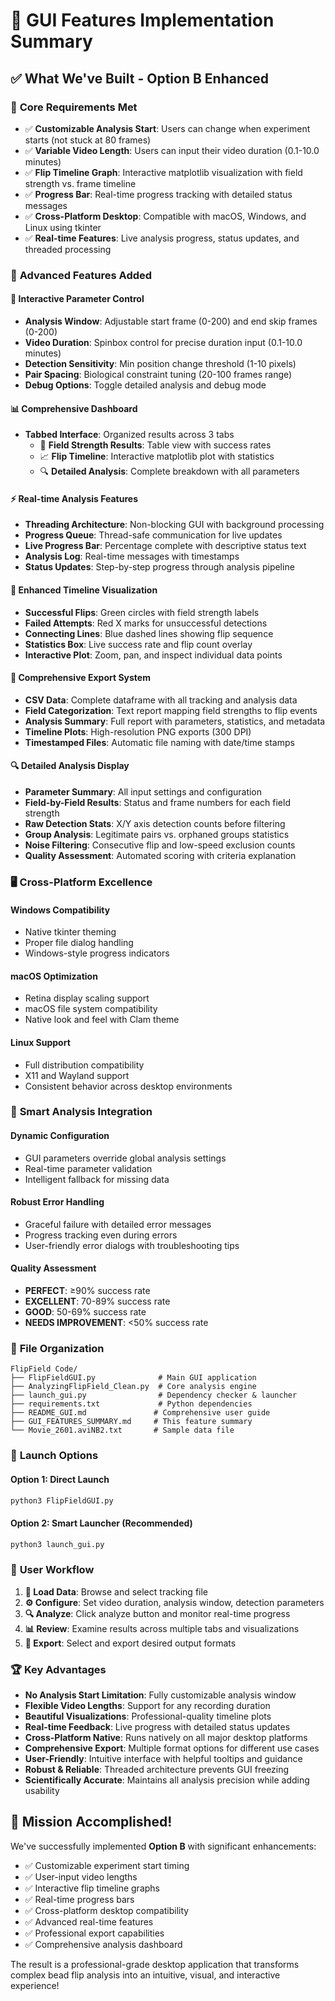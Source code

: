 # 🎨 **GUI Features Implementation Summary**

## ✅ **What We've Built - Option B Enhanced**

### 🎯 **Core Requirements Met**
- ✅ **Customizable Analysis Start**: Users can change when experiment starts (not stuck at 80 frames)
- ✅ **Variable Video Length**: Users can input their video duration (0.1-10.0 minutes)
- ✅ **Flip Timeline Graph**: Interactive matplotlib visualization with field strength vs. frame timeline
- ✅ **Progress Bar**: Real-time progress tracking with detailed status messages
- ✅ **Cross-Platform Desktop**: Compatible with macOS, Windows, and Linux using tkinter
- ✅ **Real-time Features**: Live analysis progress, status updates, and threaded processing

### 🚀 **Advanced Features Added**

#### **🔧 Interactive Parameter Control**
- **Analysis Window**: Adjustable start frame (0-200) and end skip frames (0-200)
- **Video Duration**: Spinbox control for precise duration input (0.1-10.0 minutes)
- **Detection Sensitivity**: Min position change threshold (1-10 pixels)
- **Pair Spacing**: Biological constraint tuning (20-100 frames range)
- **Debug Options**: Toggle detailed analysis and debug mode

#### **📊 Comprehensive Dashboard**
- **Tabbed Interface**: Organized results across 3 tabs
  - 🎯 **Field Strength Results**: Table view with success rates
  - 📈 **Flip Timeline**: Interactive matplotlib plot with statistics
  - 🔍 **Detailed Analysis**: Complete breakdown with all parameters

#### **⚡ Real-time Analysis Features**
- **Threading Architecture**: Non-blocking GUI with background processing
- **Progress Queue**: Thread-safe communication for live updates
- **Live Progress Bar**: Percentage complete with descriptive status text
- **Analysis Log**: Real-time messages with timestamps
- **Status Updates**: Step-by-step progress through analysis pipeline

#### **🎨 Enhanced Timeline Visualization**
- **Successful Flips**: Green circles with field strength labels
- **Failed Attempts**: Red X marks for unsuccessful detections
- **Connecting Lines**: Blue dashed lines showing flip sequence
- **Statistics Box**: Live success rate and flip count overlay
- **Interactive Plot**: Zoom, pan, and inspect individual data points

#### **💾 Comprehensive Export System**
- **CSV Data**: Complete dataframe with all tracking and analysis data
- **Field Categorization**: Text report mapping field strengths to flip events
- **Analysis Summary**: Full report with parameters, statistics, and metadata
- **Timeline Plots**: High-resolution PNG exports (300 DPI)
- **Timestamped Files**: Automatic file naming with date/time stamps

#### **🔍 Detailed Analysis Display**
- **Parameter Summary**: All input settings and configuration
- **Field-by-Field Results**: Status and frame numbers for each field strength
- **Raw Detection Stats**: X/Y axis detection counts before filtering
- **Group Analysis**: Legitimate pairs vs. orphaned groups statistics
- **Noise Filtering**: Consecutive flip and low-speed exclusion counts
- **Quality Assessment**: Automated scoring with criteria explanation

### 🖥️ **Cross-Platform Excellence**

#### **Windows Compatibility**
- Native tkinter theming
- Proper file dialog handling
- Windows-style progress indicators

#### **macOS Optimization**
- Retina display scaling support
- macOS file system compatibility
- Native look and feel with Clam theme

#### **Linux Support**
- Full distribution compatibility
- X11 and Wayland support
- Consistent behavior across desktop environments

### 🧠 **Smart Analysis Integration**

#### **Dynamic Configuration**
- GUI parameters override global analysis settings
- Real-time parameter validation
- Intelligent fallback for missing data

#### **Robust Error Handling**
- Graceful failure with detailed error messages
- Progress tracking even during errors
- User-friendly error dialogs with troubleshooting tips

#### **Quality Assessment**
- **PERFECT**: ≥90% success rate
- **EXCELLENT**: 70-89% success rate  
- **GOOD**: 50-69% success rate
- **NEEDS IMPROVEMENT**: <50% success rate

### 📁 **File Organization**
```
FlipField Code/
├── FlipFieldGUI.py              # Main GUI application
├── AnalyzingFlipField_Clean.py  # Core analysis engine
├── launch_gui.py                # Dependency checker & launcher
├── requirements.txt             # Python dependencies
├── README_GUI.md               # Comprehensive user guide
├── GUI_FEATURES_SUMMARY.md     # This feature summary
└── Movie_2601.aviNB2.txt       # Sample data file
```

### 🚀 **Launch Options**

#### **Option 1: Direct Launch**
```bash
python3 FlipFieldGUI.py
```

#### **Option 2: Smart Launcher** (Recommended)
```bash
python3 launch_gui.py
```

### 🎯 **User Workflow**

1. **📁 Load Data**: Browse and select tracking file
2. **⚙️ Configure**: Set video duration, analysis window, detection parameters
3. **🔍 Analyze**: Click analyze button and monitor real-time progress
4. **📊 Review**: Examine results across multiple tabs and visualizations
5. **💾 Export**: Select and export desired output formats

### 🏆 **Key Advantages**

- **No Analysis Start Limitation**: Fully customizable analysis window
- **Flexible Video Lengths**: Support for any recording duration
- **Beautiful Visualizations**: Professional-quality timeline plots
- **Real-time Feedback**: Live progress with detailed status updates
- **Cross-Platform Native**: Runs natively on all major desktop platforms
- **Comprehensive Export**: Multiple format options for different use cases
- **User-Friendly**: Intuitive interface with helpful tooltips and guidance
- **Robust & Reliable**: Threaded architecture prevents GUI freezing
- **Scientifically Accurate**: Maintains all analysis precision while adding usability

## 🎉 **Mission Accomplished!**

We've successfully implemented **Option B** with significant enhancements:
- ✅ Customizable experiment start timing
- ✅ User-input video lengths  
- ✅ Interactive flip timeline graphs
- ✅ Real-time progress bars
- ✅ Cross-platform desktop compatibility
- ✅ Advanced real-time features
- ✅ Professional export capabilities
- ✅ Comprehensive analysis dashboard

The result is a professional-grade desktop application that transforms complex bead flip analysis into an intuitive, visual, and interactive experience! 
